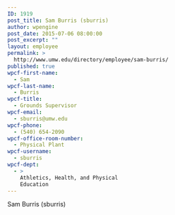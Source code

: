 ```yaml
---
ID: 1919
post_title: Sam Burris (sburris)
author: wpengine
post_date: 2015-07-06 08:00:00
post_excerpt: ""
layout: employee
permalink: >
  http://www.umw.edu/directory/employee/sam-burris/
published: true
wpcf-first-name:
  - Sam
wpcf-last-name:
  - Burris
wpcf-title:
  - Grounds Supervisor
wpcf-email:
  - sburris@umw.edu
wpcf-phone:
  - (540) 654-2090
wpcf-office-room-number:
  - Physical Plant
wpcf-username:
  - sburris
wpcf-dept:
  - >
    Athletics, Health, and Physical
    Education
---
```

Sam Burris (sburris)